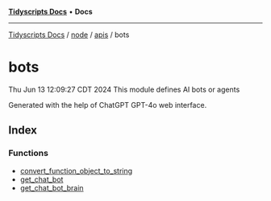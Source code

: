 [**Tidyscripts Docs**](../../../../../../README.md) • **Docs**

***

[Tidyscripts Docs](../../../../../../globals.md) / [node](../../../../README.md) / [apis](../../README.md) / bots

# bots

Thu Jun 13 12:09:27 CDT 2024
This module defines AI bots or agents 

Generated with the help of ChatGPT GPT-4o web interface.

## Index

### Functions

- [convert\_function\_object\_to\_string](functions/convert_function_object_to_string.md)
- [get\_chat\_bot](functions/get_chat_bot.md)
- [get\_chat\_bot\_brain](functions/get_chat_bot_brain.md)

